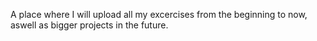 A place where I will upload all my excercises from the beginning to now, aswell as bigger projects in the future.

